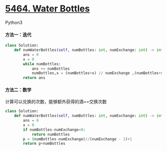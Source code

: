 # [5464. Water Bottles](https://leetcode-cn.com/contest/weekly-contest-198/problems/water-bottles/)

Python3

#### 方法一：迭代

```python
class Solution:
    def numWaterBottles(self, numBottles: int, numExchange: int) -> int:
        ans = 0
        x = 0
        while numBottles:
            ans += numBottles
            numBottles,x = (numBottles+x) // numExchange ,(numBottles+x) % numExchange
        return ans
```

#### 方法二：数学

计算可以兑换的次数，能够额外获得的酒==交换次数

```python
class Solution:
    def numWaterBottles(self, numBottles: int, numExchange: int) -> int:
        ans = 0
        x = 0
        if numBottles-numExchange<0:
            return numBottles
        p = (numBottles-numExchange)//(numExchange - 1)+1
        return p+numBottles
```

